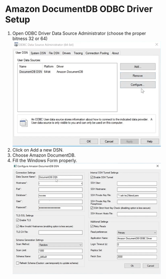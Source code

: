 # Amazon DocumentDB ODBC Driver Setup

1. Open ODBC Driver Data Source Administrator (choose the proper bitness 32 or 64)
    ![ODBC Driver Data Source Administrator](../images/odbc-data-source-admin.png)
2. Click on Add a new DSN.
3. Choose Amazon DocumentDB.
4. Fill the Windows Form properly. 
    ![Amazon DocumentDB DSN](../images/windows-dsn-configuration.png)